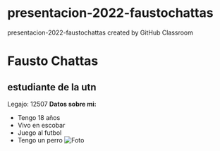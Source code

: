 # presentacion-2022-faustochattas
presentacion-2022-faustochattas created by GitHub Classroom
#  Fausto Chattas
## estudiante de la utn
Legajo: 12507
**Datos sobre mi:**
- Tengo 18 años
- Vivo en escobar
- Juego al futbol
- Tengo un perro
![Foto]("![image](https://user-images.githubusercontent.com/101837173/158903329-9742d542-4a54-4646-b7e1-09633b42faf4.png)")
